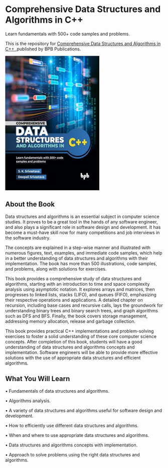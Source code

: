 # Comprehensive Data Structures and Algorithms in C++

Learn fundamentals with 500+ code samples and problems.

This is the repository for [Comprehensive Data Structures and Algorithms in C++
](https://bpbonline.com/products/comprehensive-data-structures-and-algorithms-in-c-1?variant=44627841319112),published by BPB Publications.

<img src="9789365898576.jpg">

## About the Book
Data structures and algorithms is an essential subject in computer science studies. It proves to be a great tool in the hands of any software engineer, and also plays a significant role in software design and development. It has become a must-have skill now for many competitions and job interviews in the software industry.

The concepts are explained in a step-wise manner and illustrated with numerous figures, text, examples, and immediate code samples, which help in a better understanding of data structures and algorithms with their implementation. The book has more than 500 illustrations, code samples, and problems, along with solutions for exercises. 

This book provides a comprehensive study of data structures and algorithms, starting with an introduction to time and space complexity analysis using asymptotic notation. It explores arrays and matrices, then progresses to linked lists, stacks (LIFO), and queues (FIFO), emphasizing their respective operations and applications. A detailed chapter on recursion, including base cases and recursive calls, lays the groundwork for understanding binary trees and binary search trees, and graph algorithms such as DFS and BFS. Finally, the book covers storage management, addressing memory allocation, release and garbage collection. 

This book provides practical C++ implementations and problem-solving exercises to foster a solid understanding of these core computer science concepts. After completion of this book, students will have a good understanding of data structures and algorithms concepts and implementation. Software engineers will be able to provide more effective solutions with the use of appropriate data structures and efficient algorithms.

## What You Will Learn
• Fundamentals of data structures and algorithms.

• Algorithms analysis.

• A variety of data structures and algorithms useful for software design and development.

• How to efficiently use different data structures and algorithms.

• When and where to use appropriate data structures and algorithms.

• Data structures and algorithms concepts with implementation.

• Approach to solve problems using the right data structures and algorithms.

